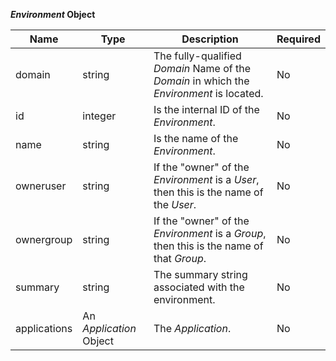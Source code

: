 **_Environment_ Object**

| Name | Type | Description | Required |
| ---- | ---- | ----------- | -------- |
| domain | string | The fully-qualified _Domain_ Name of the _Domain_ in which the _Environment_ is located. | No |
| id | integer | Is the internal ID of the _Environment_. | No |
| name | string | Is the name of the _Environment_. | No |
| owneruser | string | If the "owner" of the _Environment_ is a _User_, then this is the name of the _User_. | No |
| ownergroup | string | If the "owner" of the _Environment_ is a _Group_, then this is the name of that _Group_. | No |
| summary | string | The summary string associated with the environment. | No |
| applications | An _Application_ Object | The _Application_.  | No |

